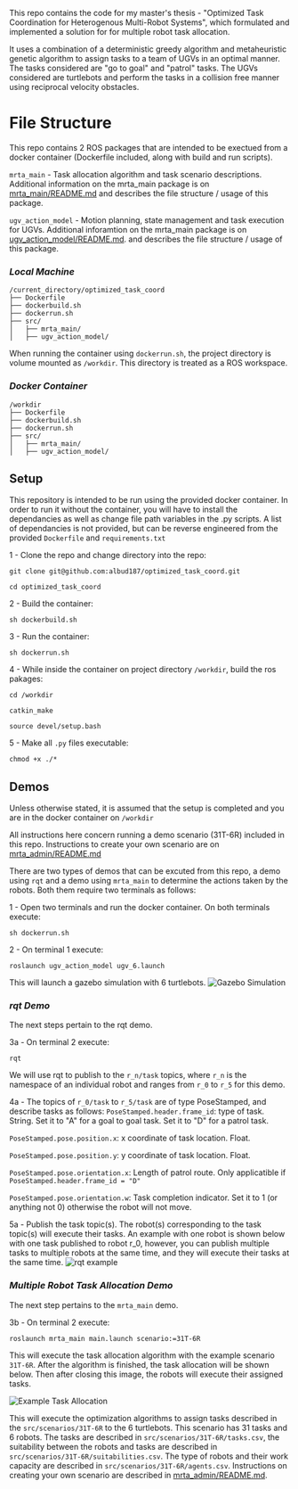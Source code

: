 This repo contains the code for my master's thesis - "Optimized Task Coordination for Heterogenous Multi-Robot Systems", which formulated and implemented a solution for for multiple robot task allocation.

It uses a combination of a deterministic greedy algorithm and metaheuristic genetic algorithm to assign tasks to a team of UGVs in an optimal manner. 
The tasks considered are "go to goal" and "patrol" tasks. The UGVs considered are turtlebots and perform the tasks in a collision free manner using reciprocal velocity obstacles.

# File Structure

This repo contains 2 ROS packages that are intended to be exectued from a docker container (Dockerfile included, along with build and run scripts).

`mrta_main` - Task allocation algorithm and task scenario descriptions. Additional information on the mrta_main package is on [mrta_main/README.md](https://github.com/albud187/optimized_task_coord/blob/main/src/mrta_main/README.md) and describes the file structure / usage of this package.

`ugv_action_model` - Motion planning, state management and task execution for UGVs. Additional inforamtion on the mrta_main package is on [ugv_action_model/README.md](https://github.com/albud187/optimized_task_coord/blob/main/src/ugv_action_model/README.md). and describes the file structure / usage of this package.


### _**Local Machine**_
```
/current_directory/optimized_task_coord
├── Dockerfile
├── dockerbuild.sh
├── dockerrun.sh
├── src/
│   ├── mrta_main/
│   ├── ugv_action_model/

```

When running the container using `dockerrun.sh`, the project directory is volume mounted as `/workdir`. This directory is treated as a ROS workspace.
### _**Docker Container**_
```
/workdir
├── Dockerfile
├── dockerbuild.sh
├── dockerrun.sh
├── src/
│   ├── mrta_main/
│   ├── ugv_action_model/
```

## Setup

This repository is intended to be run using the provided docker container. In order to run it without the container, you will have to install the dependancies as well as change file path variables in the .py scripts. A list of dependancies is not provided, but can be reverse engineered from the provided `Dockerfile` and `requirements.txt`

1 - Clone the repo and change directory into the repo:
```
git clone git@github.com:albud187/optimized_task_coord.git
```

```
cd optimized_task_coord
```

2 - Build the container:
```
sh dockerbuild.sh
```

3 - Run the container:
```
sh dockerrun.sh
```

4 - While inside the container on project directory `/workdir`, build the ros pakages:
```
cd /workdir
```
```
catkin_make
```
```
source devel/setup.bash
```

5 - Make all `.py` files executable:
```
chmod +x ./*
```
## Demos

Unless otherwise stated, it is assumed that the setup is completed and you are in the docker container on `/workdir`

All instructions here concern running a demo scenario (31T-6R) included in this repo. Instructions to create your own scenario are on [mrta_admin/README.md](https://github.com/albud187/optimized_task_coord/blob/main/src/mrta_admin/README.md)

There are two types of demos that can be excuted from this repo, a demo using `rqt` and a demo using `mrta_main` to determine the actions taken by the robots. Both them require two terminals as follows:

1 - Open two terminals and run the docker container. On both terminals execute:

`sh dockerrun.sh`

2 - On terminal 1 execute:

`roslaunch ugv_action_model ugv_6.launch`

This will launch a gazebo simulation with 6 turtlebots.
![Gazebo Simulation](https://github.com/albud187/optimized_task_coord/blob/main/.repo_images/gazebo_scenario.PNG)


### _**rqt Demo**_

The next steps pertain to the rqt demo.

3a - On terminal 2 execute:

`rqt`

We will use rqt to publish to the `r_n/task` topics, where `r_n` is the namespace of an individual robot and ranges from `r_0` to `r_5` for this demo.

4a - The topics of `r_0/task` to `r_5/task` are of type PoseStamped, and describe tasks as follows:
`PoseStamped.header.frame_id`: type of task. String. Set it to "A" for a goal to goal task. Set it to "D" for a patrol task.

`PoseStamped.pose.position.x`: x coordinate of task location. Float.

`PoseStamped.pose.position.y`: y coordinate of task location. Float.

`PoseStamped.pose.orientation.x`: Length of patrol route. Only applicatible if `PoseStamped.header.frame_id = "D"`

`PoseStamped.pose.orientation.w`: Task completion indicator. Set it to 1 (or anything not 0) otherwise the robot will not move.

5a - Publish the task topic(s). The robot(s) corresponding to the task topic(s) will execute their tasks.
An example with one robot is shown below with one task published to robot r_0, however, you can publish multiple tasks to multiple robots at the same time, and they will execute their tasks at the same time.
![rqt example](https://github.com/albud187/optimized_task_coord/blob/main/.repo_images/rqt_demo_example.PNG)


### _**Multiple Robot Task Allocation Demo**_

The next step pertains to the `mrta_main` demo.

3b - On terminal 2 execute:

`roslaunch mrta_main main.launch scenario:=31T-6R`

This will execute the task allocation algorithm with the example scenario `31T-6R`. After the algorithm is finished, the task allocation will be shown below. Then after closing this image, the robots will execute their assigned tasks.

![Example Task Allocation](https://github.com/albud187/optimized_task_coord/blob/main/.repo_images/example_task_allocation.PNG)

This will execute the optimization algorithms to assign tasks described in the `src/scenarios/31T-6R` to the 6 turtlebots. This scenario has 31 tasks and 6 robots. The tasks are described in `src/scenarios/31T-6R/tasks.csv`, the suitability between the robots and tasks are described in `src/scenarios/31T-6R/suitabilities.csv`. The type of robots and their work capacity are described in `src/scenarios/31T-6R/agents.csv`. Instructions on creating your own scenario are described in [mrta_admin/README.md](https://github.com/albud187/optimized_task_coord/blob/main/src/mrta_admin/README.md).


